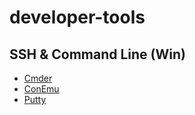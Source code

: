 # developer-tools

## SSH & Command Line (Win)
* [Cmder](https://cmder.net)
* [ConEmu](https://conemu.github.io)
* [Putty](https://www.putty.org)
